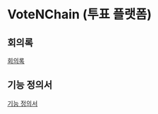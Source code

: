 # VoteNChain (투표 플랫폼)
## 회의록
[회의록](./docs/meeting)
## 기능 정의서
[기능 정의서](https://docs.google.com/spreadsheets/d/1uNGqb8jLbEXDDbZiSiF3P0Q2t1UjB-v-Cu3_RzDfo2M/edit?usp=sharing)